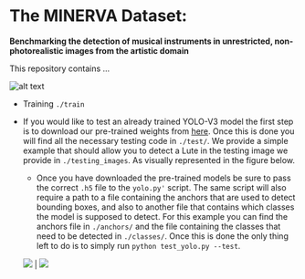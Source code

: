 # The MINERVA Dataset: 
**Benchmarking the detection of musical instruments in unrestricted, non-photorealistic images from the artistic domain**

This repository contains ...

![alt text](https://github.com/paintception/MINeRVA/blob/master/images/readme_img.png)


* Training `./train`

* If you would like to test an already trained YOLO-V3 model the first step is to 
download our pre-trained weights from [here](). Once this is done you will find all 
the necessary testing code in `./test/`. We provide a simple example that should allow you
to detect a Lute in the testing image we provide in `./testing_images`. As visually
represented in the figure below.

    * Once you have downloaded the pre-trained models be sure to pass the correct `.h5` 
    file to the `yolo.py'` script. The same script will also require a path to a file 
    containing the anchors that are used to detect bounding boxes, and also to another 
    file that contains which classes the model is supposed to detect. For this example
    you can find the anchors file in `./anchors/` and the file containing the classes that
    need to be detected in `./classes/`. Once this is done the only thing left to do is to
    simply run `python test_yolo.py --test`.
    
    ![](https://github.com/paintception/MINeRVA/blob/master/testing_images/Q46580615.jpg)  |  ![](https://github.com/paintception/MINeRVA/blob/master/test/detected_images/detections_Q46580615.jpg)